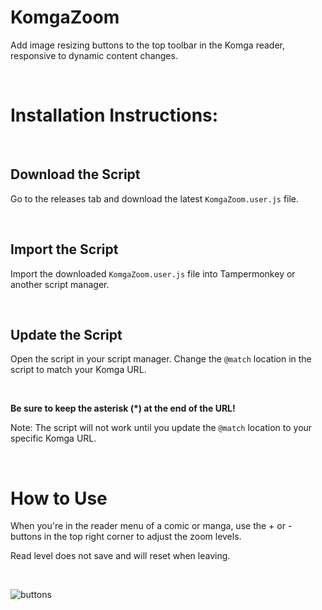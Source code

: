 # KomgaZoom

Add image resizing buttons to the top toolbar in the Komga reader, responsive to dynamic content changes.

<br>

<h1>Installation Instructions:</h1>

<br>

<h2>Download the Script</h2>

Go to the releases tab and download the latest `KomgaZoom.user.js` file.

<br>

<h2>Import the Script</h2>

Import the downloaded `KomgaZoom.user.js` file into Tampermonkey or another script manager.

<br>

<h2>Update the Script</h2>

Open the script in your script manager. Change the `@match` location in the script to match your Komga URL.

<br>

**Be sure to keep the asterisk (*) at the end of the URL!**

Note: The script will not work until you update the `@match` location to your specific Komga URL.

<br>

<h1>How to Use</h1>

When you're in the reader menu of a comic or manga, use the + or - buttons in the top right corner to adjust the zoom levels. 

Read level does not save and will reset when leaving.

<br>

![buttons](https://github.com/wanestar/KomgaZoom/assets/59542068/ce302b70-1b89-4a7f-a82e-2df5a8a2b2e0)
